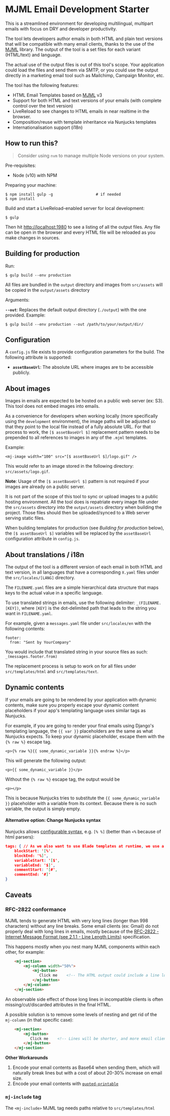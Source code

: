 # MJML Email Development Starter

This is a streamlined environment for developing multilingual, multipart emails with focus on DRY and developer productivity.

The tool lets developers author emails in both HTML and plain text versions that will be compatible with many email clients, thanks to the use of the [MJML](https://mjml.io) library. The output of the tool is a set files for each variant (HTML/text) and language.

The actual use of the output files is out of this tool's scope. Your application could load the files and send them via SMTP, or you could use the output directly in a marketing email tool such as Mailchimp, Campaign Monitor, etc.

The tool has the following features:

 - HTML Email Templates based on [MJML](https://mjml.io) v3
 - Support for both HTML and text versions of your emails (with complete control over the text version)
 - LiveReload to see changes to HTML emails in near realtime in the browser. 
 - Composition/reuse with template inheritance via Nunjucks templates
 - Internationalisation support (i18n)

## How to run this?

> Consider using `nvm` to manage multiple Node versions on your system. 

Pre-requisites: 

 - Node (v10) with NPM
 
Preparing your machine:

    $ npm install gulp -g                   # if needed
    $ npm install

Build and start a LiveReload-enabled server for local development:

    $ gulp
    
Then hit [http://localhost:1980](http://localhost:1980) to see a listing of all the output files. 
Any file can be open in the browser and every HTML file will be reloaded as you make changes in sources.

## Building for production

Run:

    $ gulp build --env production
    
All files are bundled in the `output` directory and images from `src/assets` will be copied in the `output/assets` directory

Arguments:

__`--out`__: Replaces the default output directory (`./output`) with the one provided. Example:

    $ gulp build --env production --out /path/to/your/output/dir/ 
 
## Configuration
 
A `config.js` file exists to provide configuration parameters for the build. The following attribute is supported:

 - **`assetBaseUrl`**: The absolute URL where images are to be accessible publicly.


## About images

Images in emails are expected to be hosted on a public web server (ex: S3). This tool does not embed images into emails.

As a convenience for developers when working locally (more specifically using the `development` environment), the image paths will be adjusted so that they point to the local file instead of a fully absolute URL. For that process to work, the `[$ assetBaseUrl $]` replacement pattern needs to be prepended to all references to images in any of the `.mjml` templates.

Example:

    <mj-image width="100" src="[$ assetBaseUrl $]/logo.gif" />
    
This would refer to an image stored in the following directory: `src/assets/logo.gif`.

**Note**: Usage of the `[$ assetBaseUrl $]` pattern is not required if your images are already on a public server.

It is not part of the scope of this tool to sync or upload images to a public hosting environment. All the tool does is repatriate every image file under the `src/assets` directory into the `output/assets` directory when building the project. Those files should then be uploaded/synced to a Web server serving static files.

When building templates for production (see _Building for production_ below), the `[$ assetBaseUrl $]` variables will be replaced by the `assetBaseUrl` configuration attribute in `config.js`.

## About translations / i18n

The output of the tool is a different version of each email in both HTML and text version, in all languages that have a corresponding `X.yaml` files under the `src/locales/[LANG]` directory.

The `FILENAME.yaml` files are a simple hierarchical data structure that maps keys to the actual value in a specific language.

To use translated strings in emails, use the following delimiter: `_(FILENAME.[KEY])`, where `[KEY]` is the dot-delimited path that leads to the string you want in `FILENAME.yaml`.

For example, given a `messages.yaml` file under `src/locales/en` with the following contents:

    footer:
      from: "Sent by YourCompany"

You would include that translated string in your source files as such: `_(messages.footer.from)`

The replacement process is setup to work on for all files under `src/templates/html` and `src/templates/text`.
 
## Dynamic contents
 
If your emails are going to be rendered by your application with dynamic contents, make sure you properly escape your dynamic content placeholders if your app's templating language uses similar tags as Nunjucks.

For example, if you are going to render your final emails using Django's templating language, the `{{ var }}` placeholders are the same as what Nunjucks expects. To keep your dynamic placeholder, escape them with the `{% raw %}` escape tag.

    <p>{% raw %}{{ some_dynamic_variable }}{% endraw %}</p>
    
This will generate the following output:

    <p>{{ some_dynamic_variable }}</p>

Without the `{% raw %}` escape tag, the output would be

    <p></p>
 
This is because Nunjucks tries to substitute the `{{ some_dynamic_variable }}` placeholder with a variable from its context. Because there is no such variable, the output is simply empty.

#### Alternative option: Change Nunjucks syntax
Nunjucks allows [configurable syntax](https://mozilla.github.io/nunjucks/api.html#customizing-syntax), e.g. `[% %]` (better than `<%` because of html parsers):
```json
tags: { // As we also want to use Blade templates at runtime, we use a different syntax for Nunjucks (blade sadly doesn't support changing the syntax)
    blockStart: '[%',
    blockEnd: '%]',
    variableStart: '[$',
    variableEnd: '$]',
    commentStart: '[#',
    commentEnd: '#]'
}
```

## Caveats

### RFC-2822 conformance
 
MJML tends to generate HTML with very long lines (longer than 998 characters) without any line breaks. Some email clients (ex: Gmail) do not properly deal with long lines in emails, mostly because of the [RFC-2822 - Internet Message Format (see 2.1.1 - Line Length Limits)](https://www.ietf.org/rfc/rfc2822.txt) specification.

This happens mostly when you nest many MJML components within each other, for example:

``` html
    <mj-section>
        <mj-column width="50%">
            <mj-button>
               Click me    <!-- The HTML output could include a line longer than 998 characters -->
            </mj-button>   
        </mj-column>
    </mj-section>
```

An observable side effect of those long lines in incompatible clients is often missing/cut/discarded attributes in the final HTML. 

A possible solution is to remove some levels of nesting and get rid of the `mj-column` (in that specific case):

``` html
    <mj-section>
        <mj-button>
           Click me    <!-- Lines will be shorter, and more email clients will be happy -->
        </mj-button>   
    </mj-section>
```

**Other Workarounds**

 1. Encode your email contents as Base64 when sending them, which will naturally break lines but with a cost of about 20-30% increase on email size.
 2. Encode your email contents with [`quoted-printable`](https://en.wikipedia.org/wiki/Quoted-printable)
 
### `mj-include` tag

The `<mj-include>` MJML tag needs paths relative to `src/templates/html`
 